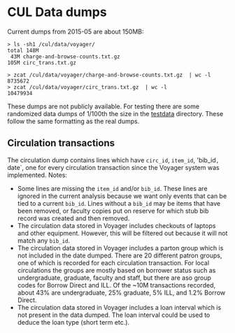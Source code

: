 # CUL Data dumps

Current dumps from 2015-05 are about 150MB:

```
> ls -sh1 /cul/data/voyager/
total 148M
 43M charge-and-browse-counts.txt.gz
105M circ_trans.txt.gz

> zcat /cul/data/voyager/charge-and-browse-counts.txt.gz  | wc -l
8735672
> zcat /cul/data/voyager/circ_trans.txt.gz  | wc -l
10479934
```

These dumps are not publicly available. For testing there are some randomized data dumps of 1/100th the size in the [testdata](testdata) directory. These follow the same formatting as the real dumps.

## Circulation transactions

The circulation dump contains lines which have `circ_id`, `item_id`, 'bib_id`, `date`, one for every circulation transaction since the Voyager system was implemented. Notes:

  * Some lines are missing the `item_id` and/or `bib_id`. These lines are ignored in the current analysis because we want only events that can be tied to a current `bib_id`. Lines without a `bib_id` may be items that have been removed, or faculty copies put on reserve for which stub bib record was created and then removed.
  * The circulation data stored in Voyager includes checkouts of laptops and other equipment. However, this will be filtered out because it will not match any `bib_id`.
  * The circulation data stored in Voyager includes a parton group which is not included in the date dumped. There are 20 different patron groups, one of which is recorded for each circulation transaction. For local circulations the groups are mostly based on borrower status such as undergraduate, graduate, faculty and staff, but there are aso group codes for Borrow Direct and ILL. Of the ~10M transactions recorded, about 43% are undergraduate, 25% graduate, 5% ILL, and 1.2% Borrow Direct.
  * The circulation data stored in Voyager includes a loan interval which is not present in the data dumped. The loan interval could be used to deduce the loan type (short term etc.).
